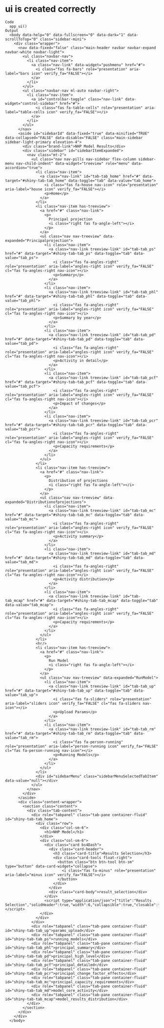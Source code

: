 # ui is created correctly

    Code
      app_ui()
    Output
      <body data-help="0" data-fullscreen="0" data-dark="1" data-scrollToTop="0" class="sidebar-mini">
        <div class="wrapper">
          <nav data-fixed="false" class="main-header navbar navbar-expand navbar-white navbar-light">
            <ul class="navbar-nav">
              <li class="nav-item">
                <a class="nav-link" data-widget="pushmenu" href="#">
                  <i class="fas fa-bars" role="presentation" aria-label="bars icon" verify_fa="FALSE"></i>
                </a>
              </li>
            </ul>
            <ul class="navbar-nav ml-auto navbar-right">
              <li class="nav-item">
                <a id="controlbar-toggle" class="nav-link" data-widget="control-sidebar" href="#">
                  <i class="fas fa-table-cells" role="presentation" aria-label="table-cells icon" verify_fa="FALSE"></i>
                </a>
              </li>
            </ul>
          </nav>
          <aside id="sidebarId" data-fixed="true" data-minified="TRUE" data-collapsed="FALSE" data-disable="FALSE" class="main-sidebar sidebar-light-primary elevation-4">
            <div class="brand-link">NHP Model Results</div>
            <div class="sidebar" id="sidebarItemExpanded">
              <nav class="mt-2">
                <ul class="nav nav-pills nav-sidebar flex-column sidebar-menu nav-child-indent" data-widget="treeview" role="menu" data-accordion="true">
                  <li class="nav-item">
                    <a class="nav-link" id="tab-tab_home" href="#" data-target="#shiny-tab-tab_home" data-toggle="tab" data-value="tab_home">
                      <i class="fas fa-house nav-icon" role="presentation" aria-label="house icon" verify_fa="FALSE"></i>
                      <p>Home</p>
                    </a>
                  </li>
                  <li class="nav-item has-treeview">
                    <a href="#" class="nav-link">
                      <p>
                        Principal projection
                        <i class="right fas fa-angle-left"></i>
                      </p>
                    </a>
                    <ul class="nav nav-treeview" data-expanded="Principalprojection">
                      <li class="nav-item">
                        <a class="nav-link treeview-link" id="tab-tab_ps" href="#" data-target="#shiny-tab-tab_ps" data-toggle="tab" data-value="tab_ps">
                          <i class="fas fa-angles-right" role="presentation" aria-label="angles-right icon" verify_fa="FALSE" cl="fas fa-angles-right nav-icon"></i>
                          <p>Summary</p>
                        </a>
                      </li>
                      <li class="nav-item">
                        <a class="nav-link treeview-link" id="tab-tab_phl" href="#" data-target="#shiny-tab-tab_phl" data-toggle="tab" data-value="tab_phl">
                          <i class="fas fa-angles-right" role="presentation" aria-label="angles-right icon" verify_fa="FALSE" cl="fas fa-angles-right nav-icon"></i>
                          <p>Summary by year</p>
                        </a>
                      </li>
                      <li class="nav-item">
                        <a class="nav-link treeview-link" id="tab-tab_pd" href="#" data-target="#shiny-tab-tab_pd" data-toggle="tab" data-value="tab_pd">
                          <i class="fas fa-angles-right" role="presentation" aria-label="angles-right icon" verify_fa="FALSE" cl="fas fa-angles-right nav-icon"></i>
                          <p>Activity in detail</p>
                        </a>
                      </li>
                      <li class="nav-item">
                        <a class="nav-link treeview-link" id="tab-tab_pcf" href="#" data-target="#shiny-tab-tab_pcf" data-toggle="tab" data-value="tab_pcf">
                          <i class="fas fa-angles-right" role="presentation" aria-label="angles-right icon" verify_fa="FALSE" cl="fas fa-angles-right nav-icon"></i>
                          <p>Impact of changes</p>
                        </a>
                      </li>
                      <li class="nav-item">
                        <a class="nav-link treeview-link" id="tab-tab_pcr" href="#" data-target="#shiny-tab-tab_pcr" data-toggle="tab" data-value="tab_pcr">
                          <i class="fas fa-angles-right" role="presentation" aria-label="angles-right icon" verify_fa="FALSE" cl="fas fa-angles-right nav-icon"></i>
                          <p>Capacity requirements</p>
                        </a>
                      </li>
                    </ul>
                  </li>
                  <li class="nav-item has-treeview">
                    <a href="#" class="nav-link">
                      <p>
                        Distribution of projections
                        <i class="right fas fa-angle-left"></i>
                      </p>
                    </a>
                    <ul class="nav nav-treeview" data-expanded="Distributionofprojections">
                      <li class="nav-item">
                        <a class="nav-link treeview-link" id="tab-tab_mc" href="#" data-target="#shiny-tab-tab_mc" data-toggle="tab" data-value="tab_mc">
                          <i class="fas fa-angles-right" role="presentation" aria-label="angles-right icon" verify_fa="FALSE" cl="fas fa-angles-right nav-icon"></i>
                          <p>Activity summary</p>
                        </a>
                      </li>
                      <li class="nav-item">
                        <a class="nav-link treeview-link" id="tab-tab_md" href="#" data-target="#shiny-tab-tab_md" data-toggle="tab" data-value="tab_md">
                          <i class="fas fa-angles-right" role="presentation" aria-label="angles-right icon" verify_fa="FALSE" cl="fas fa-angles-right nav-icon"></i>
                          <p>Activity distribution</p>
                        </a>
                      </li>
                      <li class="nav-item">
                        <a class="nav-link treeview-link" id="tab-tab_mcap" href="#" data-target="#shiny-tab-tab_mcap" data-toggle="tab" data-value="tab_mcap">
                          <i class="fas fa-angles-right" role="presentation" aria-label="angles-right icon" verify_fa="FALSE" cl="fas fa-angles-right nav-icon"></i>
                          <p>Capacity requirements</p>
                        </a>
                      </li>
                    </ul>
                  </li>
                  <hr/>
                  <li class="nav-item has-treeview">
                    <a href="#" class="nav-link">
                      <p>
                        Run Model
                        <i class="right fas fa-angle-left"></i>
                      </p>
                    </a>
                    <ul class="nav nav-treeview" data-expanded="RunModel">
                      <li class="nav-item">
                        <a class="nav-link treeview-link" id="tab-tab_up" href="#" data-target="#shiny-tab-tab_up" data-toggle="tab" data-value="tab_up">
                          <i class="fas fa-sliders" role="presentation" aria-label="sliders icon" verify_fa="FALSE" cl="fas fa-sliders nav-icon"></i>
                          <p>Upload Params</p>
                        </a>
                      </li>
                      <li class="nav-item">
                        <a class="nav-link treeview-link" id="tab-tab_rm" href="#" data-target="#shiny-tab-tab_rm" data-toggle="tab" data-value="tab_rm">
                          <i class="fas fa-person-running" role="presentation" aria-label="person-running icon" verify_fa="FALSE" cl="fas fa-person-running nav-icon"></i>
                          <p>Running Models</p>
                        </a>
                      </li>
                    </ul>
                  </li>
                  <div id="sidebarMenu" class="sidebarMenuSelectedTabItem" data-value="null"></div>
                </ul>
              </nav>
            </div>
          </aside>
          <div class="content-wrapper">
            <section class="content">
              <div class="tab-content">
                <div role="tabpanel" class="tab-pane container-fluid" id="shiny-tab-tab_home">
                  <div class="row">
                    <div class="col-sm-6">
                      <h1>NHP Model</h1>
                    </div>
                    <div class="col-sm-6">
                      <div class="card bs4Dash">
                        <div class="card-header">
                          <h3 class="card-title">Results Selection</h3>
                          <div class="card-tools float-right">
                            <button class="btn btn-tool btn-sm" type="button" data-card-widget="collapse">
                              <i class="fas fa-minus" role="presentation" aria-label="minus icon" verify_fa="FALSE"></i>
                            </button>
                          </div>
                        </div>
                        <div class="card-body">result_selection</div>
                      </div>
                      <script type="application/json">{"title":"Results Selection","solidHeader":true,"width":6,"collapsible":true,"closable":false,"maximizable":false,"gradient":false}</script>
                    </div>
                  </div>
                </div>
                <div role="tabpanel" class="tab-pane container-fluid" id="shiny-tab-tab_up">params_upload</div>
                <div role="tabpanel" class="tab-pane container-fluid" id="shiny-tab-tab_ps">running_models</div>
                <div role="tabpanel" class="tab-pane container-fluid" id="shiny-tab-tab_phl">principal_summary</div>
                <div role="tabpanel" class="tab-pane container-fluid" id="shiny-tab-tab_pd">principal_high_level</div>
                <div role="tabpanel" class="tab-pane container-fluid" id="shiny-tab-tab_pcf">principal_detailed</div>
                <div role="tabpanel" class="tab-pane container-fluid" id="shiny-tab-tab_pcr">principal_change_factor_effects</div>
                <div role="tabpanel" class="tab-pane container-fluid" id="shiny-tab-tab_mc">principal_capacity_requirements</div>
                <div role="tabpanel" class="tab-pane container-fluid" id="shiny-tab-tab_md">model_core_activity</div>
                <div role="tabpanel" class="tab-pane container-fluid" id="shiny-tab-tab_mcap">model_results_distribution</div>
              </div>
            </section>
          </div>
        </div>
      </body>

